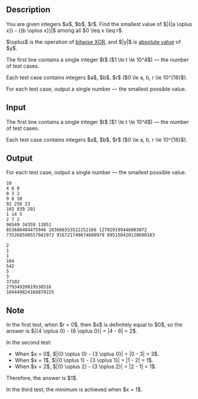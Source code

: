## Description

<div><p>You are given integers $a$, $b$, $r$. Find the smallest value of $|({a \oplus x}) - ({b \oplus x})|$ among all $0 \leq x \leq r$.</p><p>$\oplus$ is the operation of <a href="https://en.wikipedia.org/wiki/Bitwise_operation#XOR">bitwise XOR</a>, and $|y|$ is <a href="https://en.wikipedia.org/wiki/Absolute_value">absolute value</a> of $y$.</p></div><div class="input-specification"><p>The first line contains a single integer $t$ ($1 \le t \le 10^4$)&nbsp;— the number of test cases.</p><p>Each test case contains integers $a$, $b$, $r$ ($0 \le a, b, r \le 10^{18}$).</p></div><div class="output-specification"><p>For each test case, output a single number&nbsp;— the smallest possible value.</p></div>

## Input

<p>The first line contains a single integer $t$ ($1 \le t \le 10^4$)&nbsp;— the number of test cases.</p><p>Each test case contains integers $a$, $b$, $r$ ($0 \le a, b, r \le 10^{18}$).</p>

## Output

<p>For each test case, output a single number&nbsp;— the smallest possible value.</p>





```input1|2,4,6,8,10
10
4 6 0
0 3 2
9 6 10
92 256 23
165 839 201
1 14 5
2 7 2
96549 34359 13851
853686404475946 283666553522252166 127929199446003072
735268590557942972 916721749674600979 895150420120690183
```




```output1
2
1
1
164
542
5
3
37102
27934920819538516
104449824168870225
```



## Note

<p>In the first test, when $r = 0$, then $x$ is definitely equal to $0$, so the answer is $|{4 \oplus 0} - {6 \oplus 0}| = |4 - 6| = 2$.</p><p>In the second test:</p><ul> <li> When $x = 0$, $|{0 \oplus 0} - {3 \oplus 0}| = |0 - 3| = 3$. </li><li> When $x = 1$, $|{0 \oplus 1} - {3 \oplus 1}| = |1 - 2| = 1$. </li><li> When $x = 2$, $|{0 \oplus 2} - {3 \oplus 2}| = |2 - 1| = 1$. </li></ul><p>Therefore, the answer is $1$.</p><p>In the third test, the minimum is achieved when $x = 1$.</p>
